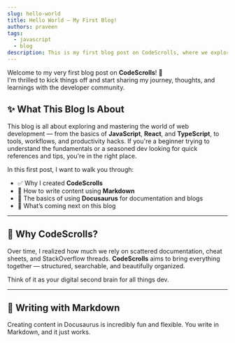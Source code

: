 ```yaml
---
slug: hello-world
title: Hello World – My First Blog!
authors: praveen
tags:
  - javascript
  - blog
description: This is my first blog post on CodeScrolls, where we explore Markdown, Docusaurus, and share dev insights.
---
```


Welcome to my very first blog post on **CodeScrolls**! 🎉  
I'm thrilled to kick things off and start sharing my journey, thoughts, and learnings with the developer community.

<!-- truncate -->

## ✨ What This Blog Is About

This blog is all about exploring and mastering the world of web development — from the basics of **JavaScript**, **React**, and **TypeScript**, to tools, workflows, and productivity hacks. If you're a beginner trying to understand the fundamentals or a seasoned dev looking for quick references and tips, you're in the right place.

In this first post, I want to walk you through:

- ✅ Why I created **CodeScrolls**
- 📖 How to write content using **Markdown**
- 🧱 The basics of using **Docusaurus** for documentation and blogs
- 🚀 What’s coming next on this blog

---

## 🧠 Why CodeScrolls?

Over time, I realized how much we rely on scattered documentation, cheat sheets, and StackOverflow threads. **CodeScrolls** aims to bring everything together — structured, searchable, and beautifully organized.

Think of it as your digital second brain for all things dev.

---

## 📝 Writing with Markdown

Creating content in Docusaurus is incredibly fun and flexible. You write in Markdown, and it just works.
